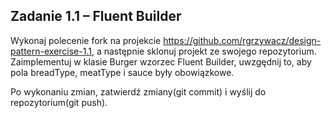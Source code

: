 ## Zadanie 1.1 – Fluent Builder

Wykonaj polecenie fork na projekcie https://github.com/rgrzywacz/design-pattern-exercise-1.1, a następnie sklonuj projekt ze swojego repozytorium.
Zaimplementuj w klasie Burger wzorzec Fluent Builder, uwzgędnij to, aby pola breadType, meatType i sauce były obowiązkowe. 

Po wykonaniu zmian, zatwierdź zmiany(git commit) i wyślij do repozytorium(git push).
